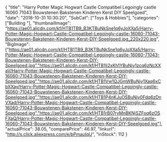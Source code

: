 {
	"title": "Harry Potter Magic Hogwart Castle Compatibel Legoingly castle 16060 71043 Bouwstenen Bakstenen Kinderen Kerst DIY Speelgoed",
	"date": "2018-10-31 10:30:20",
	"SubCat": ["Toys & Hobbies"],
	"categories": ["Building "],
	"thumbnailImage": "https://ae01.alicdn.com/kf/HTB1TB9_B3KTBuNkSne1q6yJoXXa5/Harry-Potter-Magic-Hogwart-Castle-Compatibel-Legoingly-castle-16060-71043-Bouwstenen-Bakstenen-Kinderen-Kerst-DIY-Speelgoed.jpg_220x220.jpg",
	"BigImage": ["https://ae01.alicdn.com/kf/HTB1TB9_B3KTBuNkSne1q6yJoXXa5/Harry-Potter-Magic-Hogwart-Castle-Compatibel-Legoingly-castle-16060-71043-Bouwstenen-Bakstenen-Kinderen-Kerst-DIY-Speelgoed.jpg","https://ae01.alicdn.com/kf/HTB1lj2xKh1YBuNjy1zcq6zNcXXaV/Harry-Potter-Magic-Hogwart-Castle-Compatibel-Legoingly-castle-16060-71043-Bouwstenen-Bakstenen-Kinderen-Kerst-DIY-Speelgoed.jpg","https://ae01.alicdn.com/kf/HTB1Vw1QJGmWBuNjy1Xaq6xCbXXay/Harry-Potter-Magic-Hogwart-Castle-Compatibel-Legoingly-castle-16060-71043-Bouwstenen-Bakstenen-Kinderen-Kerst-DIY-Speelgoed.jpg","https://ae01.alicdn.com/kf/HTB1P4nKJuOSBuNjy0Fdq6zDnVXad/Harry-Potter-Magic-Hogwart-Castle-Compatibel-Legoingly-castle-16060-71043-Bouwstenen-Bakstenen-Kinderen-Kerst-DIY-Speelgoed.jpg","https://ae01.alicdn.com/kf/HTB1rB07ryMnBKNjSZFoq6zOSFXaQ/Harry-Potter-Magic-Hogwart-Castle-Compatibel-Legoingly-castle-16060-71043-Bouwstenen-Bakstenen-Kinderen-Kerst-DIY-Speelgoed.jpg"],
	"actualPrice": 38.05,
	"comparePrice": 46.97,
	"linkurl": "http://s.click.aliexpress.com/e/bPmauIqU",
	"inStock": 112
}
